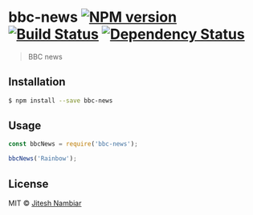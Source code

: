 # bbc-news [![NPM version][npm-image]][npm-url] [![Build Status][travis-image]][travis-url] [![Dependency Status][daviddm-image]][daviddm-url]
> BBC news

## Installation

```sh
$ npm install --save bbc-news
```

## Usage

```js
const bbcNews = require('bbc-news');

bbcNews('Rainbow');
```
## License

MIT © [Jitesh Nambiar]()


[npm-image]: https://badge.fury.io/js/bbc-news.svg
[npm-url]: https://npmjs.org/package/bbc-news
[travis-image]: https://travis-ci.org//bbc-news.svg?branch=master
[travis-url]: https://travis-ci.org//bbc-news
[daviddm-image]: https://david-dm.org//bbc-news.svg?theme=shields.io
[daviddm-url]: https://david-dm.org//bbc-news
